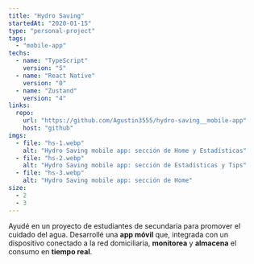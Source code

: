 ```yaml
---
title: "Hydro Saving"
startedAt: "2020-01-15"
type: "personal-project"
tags:
  - "mobile-app"
techs:
  - name: "TypeScript"
    version: "5"
  - name: "React Native"
    version: "0"
  - name: "Zustand"
    version: "4"
links:
  repo:
    url: "https://github.com/Agustin3555/hydro-saving__mobile-app"
    host: "github"
imgs:
  - file: "hs-1.webp"
    alt: "Hydro Saving mobile app: sección de Home y Estadísticas"
  - file: "hs-2.webp"
    alt: "Hydro Saving mobile app: sección de Estadísticas y Tips"
  - file: "hs-3.webp"
    alt: "Hydro Saving mobile app: sección de Home"
size:
  - 2
  - 3
---
```


Ayudé en un proyecto de estudiantes de secundaria para promover el cuidado del agua. Desarrollé una **app móvil** que, integrada con un dispositivo conectado a la red domiciliaria, **monitorea** y **almacena** el consumo en **tiempo real**.
